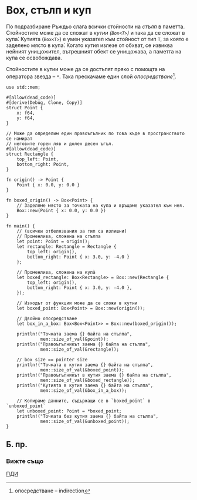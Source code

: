 # Box, стълп и куп

По подразбиране Ръждьо слага всички стойности на *стълп* в паметта. Стойностите
може да се сложат в _кутии (`Box<T>`)_ и така да се сложат в купа̀. Кутията
(`Box<T>`) е умен указател към стойност от тип `T`, за която е заделено място в
купа̀. Когато кутия излезе от обхват, се извиква нейният унищожител, вътрешният
обект се унищожава, а паметта на купа се освобождава.

Стойностите в кутии може да се достъпят пряко с помощта на оператора звезда –
`*`. Така прескачаме един слой *опосредстване*[^indirection].

```rust,editable
use std::mem;

#[allow(dead_code)]
#[derive(Debug, Clone, Copy)]
struct Point {
    x: f64,
    y: f64,
}

// Може да определим един правоъгълник по това къде в пространството се намират
// неговите горен ляв и долен десен ъгъл.
#[allow(dead_code)]
struct Rectangle {
    top_left: Point,
    bottom_right: Point,
}

fn origin() -> Point {
    Point { x: 0.0, y: 0.0 }
}

fn boxed_origin() -> Box<Point> {
    // Заделяме място за точката на купа и връщаме указател към нея.
    Box::new(Point { x: 0.0, y: 0.0 })
}

fn main() {
    // (всички отбелязвания за тип са излишни)
    // Променлива, сложена на стълпа
    let point: Point = origin();
    let rectangle: Rectangle = Rectangle {
        top_left: origin(),
        bottom_right: Point { x: 3.0, y: -4.0 }
    };

    // Променлива, сложена на купа̀
    let boxed_rectangle: Box<Rectangle> = Box::new(Rectangle {
        top_left: origin(),
        bottom_right: Point { x: 3.0, y: -4.0 },
    });

    // Изходът от функции може да се сложи в кутии
    let boxed_point: Box<Point> = Box::new(origin());

    // Двойно опосредстване
    let box_in_a_box: Box<Box<Point>> = Box::new(boxed_origin());

    println!("Точката заема {} байта на стълпа",
             mem::size_of_val(&point));
    println!("Правоъгълникът заема {} байта на стълпа",
             mem::size_of_val(&rectangle));

    // box size == pointer size
    println!("Точката в кутия заема {} байта на стълпа",
             mem::size_of_val(&boxed_point));
    println!("Правоъгълникът в кутия заема {} байта на стълпа",
             mem::size_of_val(&boxed_rectangle));
    println!("Кутията в кутия заема {} байта на стълпа",
             mem::size_of_val(&box_in_a_box));

    // Копираме данните, съдържащи се в `boxed_point` в `unboxed_point`
    let unboxed_point: Point = *boxed_point;
    println!("Точката без кутия заема {} байта на стълпа",
             mem::size_of_val(&unboxed_point));
}
```

## Б. пр.

[^indirection]: опосредстване – indirection

### Вижте също

[ПДИ][raii]

[raii]: ../scope/raii.md

